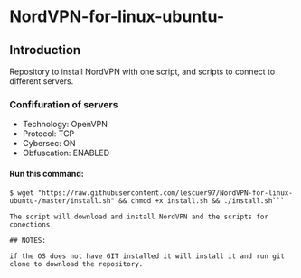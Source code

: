 # NordVPN-for-linux-ubuntu-

## Introduction

Repository to install NordVPN with one script, and scripts to connect to different servers. 

### Confifuration of servers
* Technology: OpenVPN
* Protocol: TCP
* Cybersec: ON
* Obfuscation: ENABLED


#### Run this command: 
```
$ wget "https://raw.githubusercontent.com/lescuer97/NordVPN-for-linux-ubuntu-/master/install.sh" && chmod +x install.sh && ./install.sh```

The script will download and install NordVPN and the scripts for conections.

## NOTES: 

if the OS does not have GIT installed it will install it and run git clone to download the repository. 

